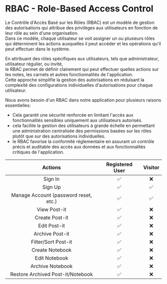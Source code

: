 # RBAC - Role-Based Access Control

Le Contrôle d'Accès Basé sur les Rôles (RBAC) est un modèle de gestion des autorisations qui attribue des privilèges aux utilisateurs en fonction de leur rôle au sein d'une organisation.  
Dans ce modèle, chaque utilisateur se voit assigner un ou plusieurs rôles qui déterminent les actions auxquelles il peut accéder et les opérations qu'il peut effectuer dans le système.

En attribuant des rôles spécifiques aux utilisateurs, tels que administrateur, utilisateur régulier, ou invité,  
le RBAC permet de définir clairement qui peut effectuer quelles actions sur les notes, les carnets et autres fonctionnalités de l'application.  
Cette approche simplifie la gestion des autorisations en réduisant la complexité des configurations individuelles d'autorisations pour chaque utilisateur.

Nous avons besoin d'un RBAC dans notre application pour plusieurs raisons essentielles:
- Cela garantit une sécurité renforcée en limitant l'accès aux fonctionnalités sensibles uniquement aux utilisateurs autorisés.
- cela facilite la gestion des utilisateurs à grande échelle en permettant une administration centralisée des permissions basées sur les rôles plutôt que sur des autorisations individuelles.
- le RBAC favorise la conformité réglementaire en assurant un contrôle précis et auditable des accès aux données et aux fonctionnalités critiques de l'application.



| Actions                                      | Registered User | Visitor |
|:--------------------------------------------:|:---------------:|:-------:|
| Sign In                                      | ✅              | ❌      |
| Sign Up                                      | ✅              | ✅      |
| Manage Account (password reset, etc.)        | ✅              | ✅      |
| View Post-it                                 | ✅              | ❌      |
| Create Post-it                               | ✅              | ❌      |
| Edit Post-it                                 | ✅              | ❌      |
| Archive Post-it                              | ✅              | ❌      |
| Filter/Sort Post-it                          | ✅              | ❌      |
| Create Notebook                              | ✅              | ❌      |
| Edit Notebook                                | ✅              | ❌      |
| Archive Notebook                             | ✅              | ❌      |
| Restore Archived Post-it/Notebook            | ✅              | ❌      |

